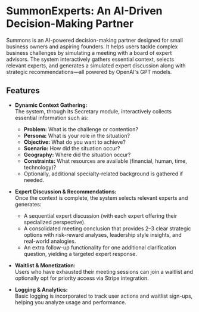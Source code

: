 # SummonExperts: An AI-Driven Decision-Making Partner

Summons is an AI-powered decision-making partner designed for small business owners and aspiring founders. It helps users tackle complex business challenges by simulating a meeting with a board of expert advisors. The system interactively gathers essential context, selects relevant experts, and generates a simulated expert discussion along with strategic recommendations—all powered by OpenAI's GPT models.

## Features

- **Dynamic Context Gathering:**  
  The system, through its Secretary module, interactively collects essential information such as:
  - **Problem:** What is the challenge or contention?
  - **Persona:** What is your role in the situation?
  - **Objective:** What do you want to achieve?
  - **Scenario:** How did the situation occur?
  - **Geography:** Where did the situation occur?
  - **Constraints:** What resources are available (financial, human, time, technology)?
  - Optionally, additional specialty-related background is gathered if needed.

- **Expert Discussion & Recommendations:**  
  Once the context is complete, the system selects relevant experts and generates:
  - A sequential expert discussion (with each expert offering their specialized perspective).
  - A consolidated meeting conclusion that provides 2–3 clear strategic options with risk-reward analyses, leadership style insights, and real-world analogies.
  - An extra follow-up functionality for one additional clarification question, yielding a targeted expert response.

- **Waitlist & Monetization:**  
  Users who have exhausted their meeting sessions can join a waitlist and optionally opt for priority access via Stripe integration.

- **Logging & Analytics:**  
  Basic logging is incorporated to track user actions and waitlist sign-ups, helping you analyze usage and performance.
